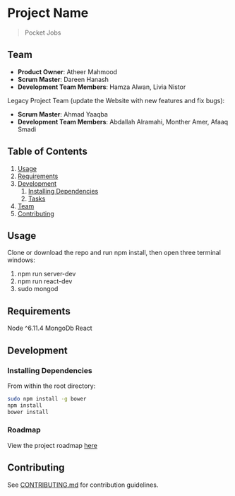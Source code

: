 # Project Name

>  Pocket Jobs

## Team

  - __Product Owner__: Atheer Mahmood
  - __Scrum Master__: Dareen Hanash
  - __Development Team Members__: Hamza Alwan, Livia Nistor

  Legacy Project Team (update the Website with new features and fix bugs): 
  - __Scrum Master__: Ahmad Yaaqba
  - __Development Team Members__: Abdallah Alramahi, Monther Amer, Afaaq Smadi

## Table of Contents

1. [Usage](#Usage)
1. [Requirements](#requirements)
1. [Development](#development)
    1. [Installing Dependencies](#installing-dependencies)
    1. [Tasks](#tasks)
1. [Team](#team)
1. [Contributing](#contributing)

## Usage
  Clone or download the repo and run npm install, then open three terminal windows:
1. npm run server-dev
2. npm run react-dev
3. sudo mongod


## Requirements

Node ^6.11.4
MongoDb
React

## Development

### Installing Dependencies

From within the root directory:

```sh
sudo npm install -g bower
npm install
bower install
```

### Roadmap

View the project roadmap [here](https://waffle.io/RBKJuggernaut/GreenFieldProject)


## Contributing

See [CONTRIBUTING.md](CONTRIBUTING.md) for contribution guidelines.

